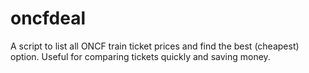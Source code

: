# oncfdeal
A script to list all ONCF train ticket prices and find the best (cheapest) option. Useful for comparing tickets quickly and saving money.
